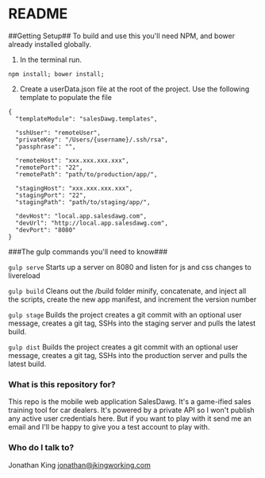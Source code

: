 # README #

##Getting Setup##
To build and use this you'll need NPM, and bower already installed globally. 

1. In the terminal run.
```
npm install; bower install; 
```
2. Create a userData.json file at the root of the project. Use the following template to populate the file
```
{
  "templateModule": "salesDawg.templates",

  "sshUser": "remoteUser",
  "privateKey": "/Users/{username}/.ssh/rsa",
  "passphrase": "",

  "remoteHost": "xxx.xxx.xxx.xxx",
  "remotePort": "22",
  "remotePath": "path/to/production/app/",

  "stagingHost": "xxx.xxx.xxx.xxx",
  "stagingPort": "22",
  "stagingPath": "path/to/staging/app/",

  "devHost": "local.app.salesdawg.com",
  "devUrl": "http://local.app.salesdawg.com",
  "devPort": "8080"
}
```
###The gulp commands you'll need to know###

``gulp serve`` Starts up a server on 8080 and listen for js and css changes to livereload

``gulp build`` Cleans out the /build folder minify, concatenate, and inject all the scripts, create the new app manifest, and increment the version number

``gulp stage`` Builds the project creates a git commit with an optional user message, creates a git tag, SSHs into the staging server and pulls the latest build.

``gulp dist`` Builds the project creates a git commit with an optional user message, creates a git tag, SSHs into the production server and pulls the latest build.

### What is this repository for? ###

This repo is the mobile web application SalesDawg. It's a game-ified sales training tool for car dealers. It's powered by a private API so I won't publish any active user credentials here. But if you want to play with it send me an email and I'll be happy to give you a test account to play with.

### Who do I talk to? ###

Jonathan King jonathan@jkingworking.com